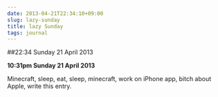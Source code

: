 ```yaml
---
date: 2013-04-21T22:34:10+09:00
slug: lazy-sunday
title: lazy Sunday
tags: journal
---
```


##22:34 Sunday 21 April 2013

**10:31pm Sunday 21 April 2013**

Minecraft, sleep, eat, sleep, minecraft, work on iPhone app, bitch about Apple, write this entry.
